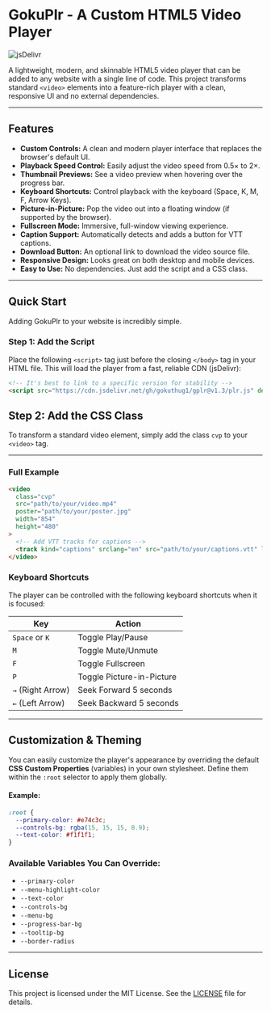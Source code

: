 # GokuPlr - A Custom HTML5 Video Player

![jsDelivr](https://data.jsdelivr.com/v1/package/gh/gokuthug1/gplr/badge)

A lightweight, modern, and skinnable HTML5 video player that can be added to any website with a single line of code. This project transforms standard `<video>` elements into a feature-rich player with a clean, responsive UI and no external dependencies.

---

## Features

- **Custom Controls:** A clean and modern player interface that replaces the browser's default UI.
- **Playback Speed Control:** Easily adjust the video speed from 0.5× to 2×.
- **Thumbnail Previews:** See a video preview when hovering over the progress bar.
- **Keyboard Shortcuts:** Control playback with the keyboard (Space, K, M, F, Arrow Keys).
- **Picture-in-Picture:** Pop the video out into a floating window (if supported by the browser).
- **Fullscreen Mode:** Immersive, full-window viewing experience.
- **Caption Support:** Automatically detects and adds a button for VTT captions.
- **Download Button:** An optional link to download the video source file.
- **Responsive Design:** Looks great on both desktop and mobile devices.
- **Easy to Use:** No dependencies. Just add the script and a CSS class.

---

## Quick Start

Adding GokuPlr to your website is incredibly simple.

### Step 1: Add the Script

Place the following `<script>` tag just before the closing `</body>` tag in your HTML file. This will load the player from a fast, reliable CDN (jsDelivr):

```html
<!-- It's best to link to a specific version for stability -->
<script src="https://cdn.jsdelivr.net/gh/gokuthug1/gplr@v1.3/plr.js" defer></script>
```
## Step 2: Add the CSS Class

To transform a standard video element, simply add the class `cvp` to your `<video>` tag.

---

### Full Example

```html
<video
  class="cvp"
  src="path/to/your/video.mp4"
  poster="path/to/your/poster.jpg"
  width="854"
  height="480"
>
  <!-- Add VTT tracks for captions -->
  <track kind="captions" srclang="en" src="path/to/your/captions.vtt" label="English" default />
</video>
```


### Keyboard Shortcuts

The player can be controlled with the following keyboard shortcuts when it is focused:

| **Key**           | **Action**                  |
|-------------------|-----------------------------|
| `Space` or `K`     | Toggle Play/Pause           |
| `M`               | Toggle Mute/Unmute          |
| `F`               | Toggle Fullscreen           |
| `P`               | Toggle Picture-in-Picture   |
| `→` (Right Arrow) | Seek Forward 5 seconds      |
| `←` (Left Arrow)  | Seek Backward 5 seconds     |

---

## Customization & Theming

You can easily customize the player's appearance by overriding the default **CSS Custom Properties** (variables) in your own stylesheet. Define them within the `:root` selector to apply them globally.

#### Example:

```css
:root {
  --primary-color: #e74c3c;
  --controls-bg: rgba(15, 15, 15, 0.9);
  --text-color: #f1f1f1;
}
```

### Available Variables You Can Override:
- `--primary-color`
- `--menu-highlight-color`
- `--text-color`
- `--controls-bg`
- `--menu-bg`
- `--progress-bar-bg`
- `--tooltip-bg`
- `--border-radius`

---

## License

This project is licensed under the MIT License. See the [LICENSE](LICENSE) file for details.
